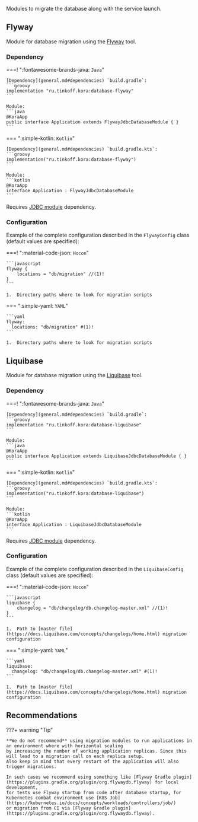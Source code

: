 Modules to migrate the database along with the service launch.

## Flyway

Module for database migration using the [Flyway](https://documentation.red-gate.com/fd) tool.

### Dependency

===! ":fontawesome-brands-java: `Java`"

    [Dependency](general.md#dependencies) `build.gradle`:
    ```groovy
    implementation "ru.tinkoff.kora:database-flyway"
    ```

    Module:
    ```java
    @KoraApp
    public interface Application extends FlywayJdbcDatabaseModule { }
    ```

=== ":simple-kotlin: `Kotlin`"

    [Dependency](general.md#dependencies) `build.gradle.kts`:
    ```groovy
    implementation("ru.tinkoff.kora:database-flyway")
    ```

    Module:
    ```kotlin
    @KoraApp
    interface Application : FlywayJdbcDatabaseModule
    ```

Requires [JDBC module](database-jdbc.md) dependency.

### Configuration

Example of the complete configuration described in the `FlywayConfig` class (default values are specified):

===! ":material-code-json: `Hocon`"

    ```javascript
    flyway {
        locations = "db/migration" //(1)!
    }
    ```

    1.  Directory paths where to look for migration scripts

=== ":simple-yaml: `YAML`"

    ```yaml
    flyway:
      locations: "db/migration" #(1)!
    ```

    1.  Directory paths where to look for migration scripts

## Liquibase

Module for database migration using the [Liquibase](https://www.liquibase.com/supported-databases) tool.

### Dependency

===! ":fontawesome-brands-java: `Java`"

    [Dependency](general.md#dependencies) `build.gradle`:
    ```groovy
    implementation "ru.tinkoff.kora:database-liquibase"
    ```

    Module:
    ```java
    @KoraApp
    public interface Application extends LiquibaseJdbcDatabaseModule { }
    ```

=== ":simple-kotlin: `Kotlin`"

    [Dependency](general.md#dependencies) `build.gradle.kts`:
    ```groovy
    implementation("ru.tinkoff.kora:database-liquibase")
    ```

    Module:
    ```kotlin
    @KoraApp
    interface Application : LiquibaseJdbcDatabaseModule
    ```

Requires [JDBC module](database-jdbc.md) dependency.

### Configuration

Example of the complete configuration described in the `LiquibaseConfig` class (default values are specified):

===! ":material-code-json: `Hocon`"

    ```javascript
    liquibase {
        changelog = "db/changelog/db.changelog-master.xml" //(1)!
    }
    ```

    1.  Path to [master file](https://docs.liquibase.com/concepts/changelogs/home.html) migration configuration

=== ":simple-yaml: `YAML`"

    ```yaml
    liquibase:
      changelog: "db/changelog/db.changelog-master.xml" #(1)!
    ```

    1.  Path to [master file](https://docs.liquibase.com/concepts/changelogs/home.html) migration configuration

## Recommendations

???+ warning "Tip"

    **We do not recommend** using migration modules to run applications in an environment where with horizontal scaling 
    by increasing the number of working application replicas. Since this will lead to a migration call on each replica setup.
    Also keep in mind that every restart of the application will also trigger migrations.

    In such cases we recommend using something like [Flyway Gradle plugin](https://plugins.gradle.org/plugin/org.flywaydb.flyway) for local development,
    for tests use Flyway startup from code after database startup, for Kubernetes combat environment use [K8S Job](https://kubernetes.io/docs/concepts/workloads/controllers/job/)
    or migration from CI via [Flyway Gradle plugin](https://plugins.gradle.org/plugin/org.flywaydb.flyway).
